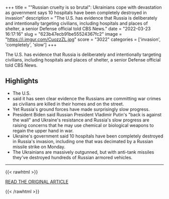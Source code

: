 +++
title = "\"Russian cruelty is so brutal\": Ukrainians cope with devastation as government says 10 hospitals have been completely destroyed in invasion"
description = "The U.S. has evidence that Russia is deliberately and intentionally targeting civilians, including hospitals and places of shelter, a senior Defense official told CBS News."
date = "2022-03-23 16:17:16"
slug = "623b47ecb91be55524367fc2"
image = "https://i.imgur.com/CuozzZL.jpg"
score = "3022"
categories = ['invasion', 'completely', 'slow']
+++

The U.S. has evidence that Russia is deliberately and intentionally targeting civilians, including hospitals and places of shelter, a senior Defense official told CBS News.

## Highlights

- The U.S.
- said it has seen clear evidence the Russians are committing war crimes as civilians are killed in their homes and on the street.
- Yet Russia's ground forces have made surprisingly slow progress.
- President Biden said Russian President Vladimir Putin's "back is against the wall" and Ukraine's resistance and Russia's slow progress are raising concerns that he may use chemical or biological weapons to regain the upper hand in war.
- Ukraine's government said 10 hospitals have been completely destroyed in Russia's invasion, including one that was decimated by a Russian missile strike on Monday.
- The Ukrainians are massively outgunned, but with anti-tank missiles they've destroyed hundreds of Russian armored vehicles.

---

{{< rawhtml >}}
  <p class="article-category">
    <a target="_blank" href="https://www.cbsnews.com/news/ukraine-russia-war-hospitals-war-crimes/">READ THE ORIGINAL ARTICLE</a>
  </p>
{{< /rawhtml >}}
